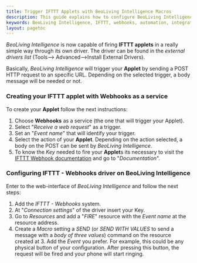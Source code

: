 ```yaml
---
title: Trigger IFTTT Applets with BeoLiving Intelligence Macros
description: This guide explains how to configure BeoLiving Intelligence to trigger your IFTTT applets. Learn to utilize BLI's built-in driver to send POST HTTP requests to IFTTT webhooks, triggering your applets with ease. The guide includes step-by-step instructions for setting up the IFTTT applet and configuring the IFTTT-Webhooks driver on your BLI system.
keywords: BeoLiving Intelligence, IFTTT, webhooks, automation, integration, applets, triggers, HTTP requests, configuration, smart home
layout: pagetoc
---
```


_BeoLiving Intelligence_ is now capable of firing **IFTTT applets** in a really simple way through its own driver. The driver can be found in the _external drivers list_ (Tools--> Advanced-->Install External Drivers).

Basically, _BeoLiving Intelligence_ will trigger your **Applet** by sending a POST HTTP request to an specific URL. Depending on the selected trigger, a body message will be needed or not.

### Creating your IFTTT applet with Webhooks as a service

To create your **Applet** follow the next instructions:

1. Choose **Webhooks** as a service (the one that will trigger your Applet).
1. Select "_Receive a web request_" as a trigger.
1. Set an "_Event name_" that will identify your trigger.
1. Select the action of your **Applet**. Depending on the action selected, a body on the POST can be sent by _BeoLiving Intelligence_.
1. To know the _Key_ needed to fire your **Applet**s its necessary to visit the [IFTTT Webhook documentation](https://ifttt.com/maker_webhooks) and
go to "_Documentation_".


### Configuring IFTTT - Webhooks driver on BeoLiving Intelligence

Enter to the web-interface of _BeoLiving Intelligence_ and follow the next steps:

1. Add the _IFTTT - Webhooks_ system.
1. At "_Connection settings_" of the driver insert your Key.
1. Go to _Resources_ and add a "_FIRE_" resource with the _Event name_ at the resource address.
1. Create a _Macro_ setting a _SEND_ (or _SEND WITH VALUES_ to send a message with a _body of three values_) command on the resource created at 3. Add the _Event_ you prefer. For example, this could be any physical button of your configuration. After pressing this button, the request will be fired and your phone will start ringing.
